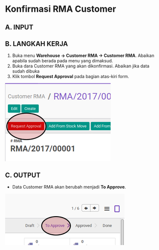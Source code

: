 # Konfirmasi RMA Customer

## A. INPUT

## B. LANGKAH KERJA

1. Buka menu **Warehouse -> Customer RMA -> Customer RMA**. Abaikan apabila sudah berada pada menu yang dimaksud.
2. Buka dara Customer RMA yang akan dikonfirmasi. Abaikan jika data sudah dibuka
3. Klik tombol **Request Approval** pada bagian atas-kiri form.

![](../../img/customer-rma/tombol-confirm.png)

## C. OUTPUT

* Data Customer RMA akan berubah menjadi **To Approve**.

![](../../img/customer-rma/status-to-approve.png)
